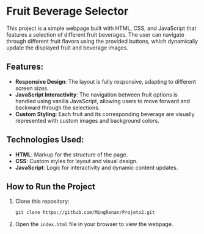 # Fruit Beverage Selector

This project is a simple webpage built with HTML, CSS, and JavaScript that features a selection of different fruit beverages. The user can navigate through different fruit flavors using the provided buttons, which dynamically update the displayed fruit and beverage images. 

## Features:
- **Responsive Design**: The layout is fully responsive, adapting to different screen sizes.
- **JavaScript Interactivity**: The navigation between fruit options is handled using vanilla JavaScript, allowing users to move forward and backward through the selections.
- **Custom Styling**: Each fruit and its corresponding beverage are visually represented with custom images and background colors.

## Technologies Used:
- **HTML**: Markup for the structure of the page.
- **CSS**: Custom styles for layout and visual design.
- **JavaScript**: Logic for interactivity and dynamic content updates.

## How to Run the Project
1. Clone this repository:
    ```bash
    git clone https://github.com/MingRenan/Projeto2.git
    ```
2. Open the `index.html` file in your browser to view the webpage.

